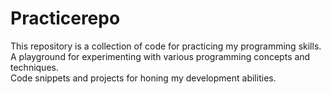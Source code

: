 # Practicerepo
This repository is a collection of code for practicing my programming skills.<br>
A playground for experimenting with various programming concepts and techniques.<br>
Code snippets and projects for honing my development abilities.
